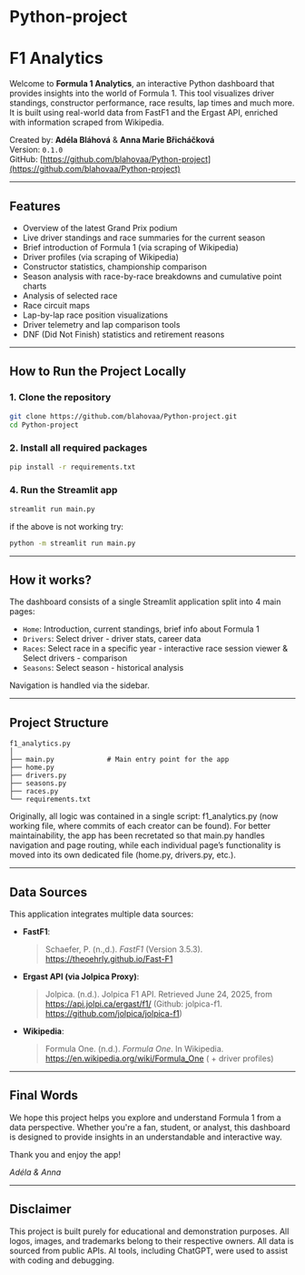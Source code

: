 # Python-project

# F1 Analytics
Welcome to **Formula 1 Analytics**, an interactive Python dashboard that provides insights into the world of Formula 1. This tool visualizes driver standings, constructor performance, race results, lap times and much more. It is built using real-world data from FastF1 and the Ergast API, enriched with information scraped from Wikipedia.

Created by: **Adéla Bláhová** & **Anna Marie Břicháčková**  
Version: `0.1.0`  
GitHub: [https://github.com/blahovaa/Python-project](https://github.com/blahovaa/Python-project)

---

## Features

- Overview of the latest Grand Prix podium
- Live driver standings and race summaries for the current season
- Brief introduction of Formula 1 (via scraping of Wikipedia)
- Driver profiles (via scraping of Wikipedia)
- Constructor statistics, championship comparison
- Season analysis with race-by-race breakdowns and cumulative point charts
- Analysis of selected race
- Race circuit maps
- Lap-by-lap race position visualizations
- Driver telemetry and lap comparison tools
- DNF (Did Not Finish) statistics and retirement reasons

---

## How to Run the Project Locally

### 1. Clone the repository

```bash
git clone https://github.com/blahovaa/Python-project.git
cd Python-project
```

### 2. Install all required packages

```bash
pip install -r requirements.txt
```

### 4. Run the Streamlit app

```bash
streamlit run main.py
```
if the above is not working try:
```bash
python -m streamlit run main.py
```

---
## How it works?

The dashboard consists of a single Streamlit application split into 4 main pages:
- `Home`: Introduction, current standings, brief info about Formula 1
- `Drivers`: Select driver - driver stats, career data
- `Races`: Select race in a specific year - interactive race session viewer & Select drivers - comparison
- `Seasons`: Select season - historical analysis


Navigation is handled via the sidebar.

---

## Project Structure

```
f1_analytics.py
│
├── main.py             # Main entry point for the app
├── home.py             
├── drivers.py          
├── seasons.py          
├── races.py            
└── requirements.txt  
```

Originally, all logic was contained in a single script: f1_analytics.py (now working file, where commits of each creator can be found). For better maintainability, the app has been recretated so that main.py handles navigation and page routing, while each individual page’s functionality is moved into its own dedicated file (home.py, drivers.py, etc.).

---



## Data Sources

This application integrates multiple data sources:

- **FastF1**: 
    > Schaefer, P. (n.,d.). *FastF1* (Version 3.5.3). https://theoehrly.github.io/Fast-F1

- **Ergast API (via Jolpica Proxy)**: 
    > Jolpica. (n.d.). Jolpica F1 API. Retrieved June 24, 2025, from https://api.jolpi.ca/ergast/f1/ (Github: jolpica-f1. https://github.com/jolpica/jolpica-f1)

- **Wikipedia**: 
    > Formula One. (n.d.). *Formula One*. In Wikipedia. https://en.wikipedia.org/wiki/Formula_One  ( + driver profiles)


---

## Final Words

We hope this project helps you explore and understand Formula 1 from a data perspective. Whether you're a fan, student, or analyst, this dashboard is designed to provide insights in an understandable and interactive way.

Thank you and enjoy the app!

*Adéla & Anna*

---

## Disclaimer

This project is built purely for educational and demonstration purposes. All logos, images, and trademarks belong to their respective owners. All data is sourced from public APIs. AI tools, including ChatGPT, were used to assist with coding and debugging.

